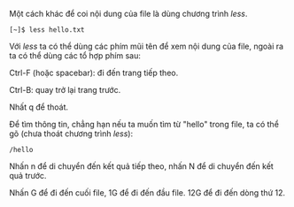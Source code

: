 Một cách khác để coi nội dung của file là dùng chương trình _less_.

```
[~]$ less hello.txt
```

Với _less_ ta có thể dùng các phím mũi tên để xem nội dung của file, ngoài ra ta có thể dùng các tổ hợp phím sau:

Ctrl-F \(hoặc spacebar\): đi đến trang tiếp theo.

Ctrl-B: quay trở lại trang trước.

Nhất q để thoát.

Để tìm thông tin, chẳng hạn nếu ta muốn tìm từ "hello" trong file, ta có thể gõ \(chưa thoát chương trình _less_\):

```
/hello
```

Nhấn n để di chuyển đến kết quả tiếp theo, nhấn N để di chuyển đến kết quả trước.

Nhấn G để đi đến cuối file, 1G để đi đến đầu file. 12G để đi đến dòng thứ 12.

